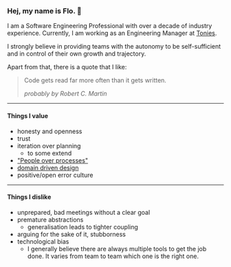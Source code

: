 ### Hej, my name is Flo. 👋

I am a Software Engineering Professional with over a decade of industry experience. 
Currently, I am working as an Engineering Manager at [Tonies](https://tonies.com/de-de/).

I strongly believe in providing teams with the autonomy to be self-sufficient and in control of their own growth and trajectory.


Apart from that, there is a quote that I like:

> Code gets read far more often than it gets written.
>
> _probably by Robert C. Martin_

___

#### Things I value

- honesty and openness
- trust
- iteration over planning
  - to some extend
- ["People over processes"](https://agilemanifesto.org/)
- [domain driven design](https://en.wikipedia.org/wiki/Domain-driven_design)
- positive/open error culture

___

#### Things I dislike

- unprepared, bad meetings without a clear goal
- premature abstractions
  - generalisation leads to tighter coupling
- arguing for the sake of it, stubborness
- technological bias
  - I generally believe there are always multiple tools to get the job done. It varies from team to team which one is the right one.
